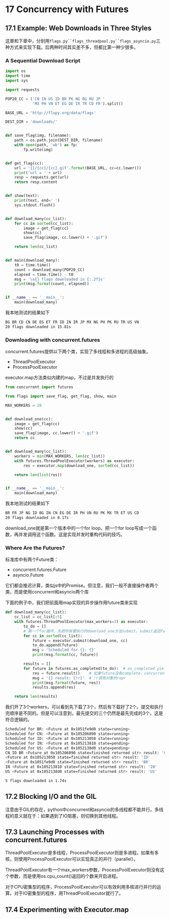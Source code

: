 # 17 Concurrency with Futures

## 17.1 Example: Web Downloads in Three Styles

这章和下章中，分别用`flags.py``flags_threadpool.py``flags_asyncio.py`三种方式来实现下载。后两种时间其实差不多，但都比第一种少很多。

### A Sequential Download Script

```python
import os
import time
import sys

import requests

POP20_CC = ('CN IN US ID BR PK NG BG RU JP '
            'MX PH VN ET EG DE IR TR CD FR').split()

BASE_URL = 'http://flupy.org/data/flags'

DEST_DIR = 'downloads/'


def save_flag(img, filename):
    path = os.path.join(DEST_DIR, filename)
    with open(path, 'wb') as fp:
        fp.write(img)


def get_flag(cc):
    url = '{}/{cc}/{cc}.gif'.format(BASE_URL, cc=cc.lower())
    print('url = ' + url)
    resp = requests.get(url)
    return resp.content


def show(text):
    print(text, end=' ')
    sys.stdout.flush()


def download_many(cc_list):
    for cc in sorted(cc_list):
        image = get_flag(cc)
        show(cc)
        save_flag(image, cc.lower() + '.gif')

    return len(cc_list)


def main(download_many):
    t0 = time.time()
    count = download_many(POP20_CC)
    elapsed = time.time() - t0
    msg = '\n{} flags downloaded in {:.2f}s'
    print(msg.format(count, elapsed))


if __name__ == '__main__':
    main(download_many)
```

我本地测试的结果如下

```bash
BG BR CD CN DE EG ET FR ID IN IR JP MX NG PH PK RU TR US VN
20 flags downloaded in 15.81s
```

### Downloading with concurrent.futures

concurrent.futures提供以下两个类，实现了多线程和多进程的高级抽象。

- ThreadPoolExecutor
- ProcessPoolExecutor

executor.map方法类似内建的map，不过是并发执行的

```python
from concurrent import futures

from flags import save_flag, get_flag, show, main

MAX_WORKERS = 20


def download_one(cc):
    image = get_flag(cc)
    show(cc)
    save_flag(image, cc.lower() + '.gif')
    return cc


def download_many(cc_list):
    workers = min(MAX_WORKERS, len(cc_list))
    with futures.ThreadPoolExecutor(workers) as executor:
        res = executor.map(download_one, sorted(cc_list))

    return len(list(res))


if __name__ == '__main__':
    main(download_many)
```

我本地测试的结果如下

```bash
BR FR JP NG ID BG IN CN EG DE IR PH VN RU PK MX TR ET US CD
20 flags downloaded in 8.17s
```

download_one就是第一个版本中的一个for loop。把一个for loop写成一个函数，再并发调用这个函数。这是实现并发时重构代码的技巧。

### Where Are the Futures?

标准库中有两个Future类：

- concurrent.futures.Future
- asyncio.Future

它们都会推迟计算，类似js中的Promise。但注意，我们一般不直接操作者两个类，而是使用concurrent和asyncio两个库

下面的例子中，我们把前面用map实现的异步操作用future类来实现

```python
def download_many(cc_list):
    cc_list = cc_list[:5]
    with futures.ThreadPoolExecutor(max_workers=3) as executor:
        to_do = []
        # 第一个for循环，先把所有要执行的download_one方法submit。submit返回future，存在to_do中
        for cc in sorted(cc_list):
            future = executor.submit(download_one, cc)
            to_do.append(future)
            msg = 'Scheduled for {}: {}'
            print(msg.format(cc, future))

        results = []
        for future in futures.as_completed(to_do):  # as_completed yields futures as their are completed
            res = future.result()    # 如果future没有complete，concurrent中的result会阻塞
            msg = '{} result: {!r}'  # !r调用对象的repr
            print(msg.format(future, res))
            results.append(res)

    return len(results)
```

我们开了3个workers，可以看到先下载了3个，然后有下载好了2个。提交和执行完顺序是不同的。但是可以注意到，最先提交的三个仍然是最先完成的3个，这是符合逻辑的。

```bash
Scheduled for BR: <Future at 0x1051fe9d0 state=running>
Scheduled for CN: <Future at 0x105206890 state=running>
Scheduled for ID: <Future at 0x105213050 state=running>
Scheduled for IN: <Future at 0x105213810 state=pending>
Scheduled for US: <Future at 0x1052138d0 state=pending>
CN ID BR <Future at 0x105206890 state=finished returned str> result: 'CN'
<Future at 0x105213050 state=finished returned str> result: 'ID'
<Future at 0x1051fe9d0 state=finished returned str> result: 'BR'
IN <Future at 0x105213810 state=finished returned str> result: 'IN'
US <Future at 0x1052138d0 state=finished returned str> result: 'US'

5 flags downloaded in 1.74s
```

## 17.2 Blocking I/O and the GIL

注意由于GIL的存在，python中concurrent和asyncio的多线程都不能并行。多线程的意义就在于：如果遇到了IO阻塞，则切换到其他线程。

## 17.3 Launching Processes with concurrent.futures

ThreadPoolExecutor是多线程，ProcessPoolExecutor则是多进程。如果有多核，则使用ProcessPoolExecutor可以实现真正的并行（parallel）。

ThreadPoolExecutor有一个max_workers参数，ProcessPoolExecutor则没有这个参数，而是使用os.cpu_count()返回的个数来开启进程。

对于CPU密集型的程序，ProcessPoolExecutor可以有效利用多核进行并行的运算。对于IO密集型的程序，用ThreadPoolExecutor就行了。

## 17.4 Experimenting with Executor.map
